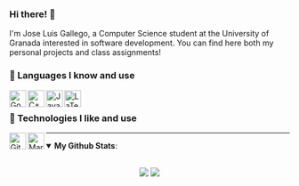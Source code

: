 ### Hi there! 👋

I'm Jose Luis Gallego, a Computer Science student at the University of Granada interested in software development. You can find here both my personal projects and class assignments!

### 💾 Languages I know and use

[<img align="left" alt="Go" height="30px" src="https://upload.wikimedia.org/wikipedia/commons/thumb/0/05/Go_Logo_Blue.svg/1920px-Go_Logo_Blue.svg.png"/>](https://en.wikipedia.org/wiki/Go_(programming_language))
[<img align="left" alt="C++" height="30px" src="https://upload.wikimedia.org/wikipedia/commons/thumb/1/18/ISO_C%2B%2B_Logo.svg/1200px-ISO_C%2B%2B_Logo.svg.png"/>](https://en.wikipedia.org/wiki/C%2B%2B)
[<img align="left" alt="Java" height="30px" src="https://upload.wikimedia.org/wikipedia/en/thumb/3/30/Java_programming_language_logo.svg/800px-Java_programming_language_logo.svg.png"/>](https://en.wikipedia.org/wiki/Java_(programming_language))
[<img align="left" alt="LaTeX" height="30px" src="https://upload.wikimedia.org/wikipedia/commons/thumb/4/45/LaTeX_project_logo_bird.svg/1920px-LaTeX_project_logo_bird.svg.png"/>](https://en.wikipedia.org/wiki/LaTeX)

<br/>

### 🚀 Technologies I like and use

[<img align="left" alt="Git" height="30px" src="https://upload.wikimedia.org/wikipedia/commons/thumb/e/e0/Git-logo.svg/1280px-Git-logo.svg.png"/>](https://en.wikipedia.org/wiki/Git)
[<img align="left" alt="Markdown" height="30px" src="https://upload.wikimedia.org/wikipedia/commons/thumb/4/48/Markdown-mark.svg/1920px-Markdown-mark.svg.png"/>](https://en.wikipedia.org/wiki/Markdown)

---
<details open>
 <summary><b>My Github Stats</b>: </summary>
<br>
<p align = "center">
  <img src = "https://github-readme-stats.vercel.app/api?username=Alexmnzlms&show_icons=true&theme=midnight-purple&line_height=27?count_private=true">
  <img src = "https://github-readme-stats.vercel.app/api/top-langs/?username=Alexmnzlms&theme=midnight-purple&langs_count=10&layout=compact">
  
</p>
</details>
